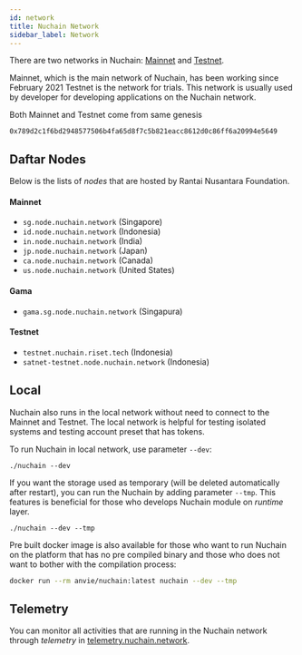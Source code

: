 ```yaml
---
id: network
title: Nuchain Network
sidebar_label: Network
---
```


There are two networks in Nuchain: [Mainnet](../general/glossary.md#mainnet) and
[Testnet](../general/glossary.md#testnet).

Mainnet, which is the main network of Nuchain, has been working since February 2021 Testnet is the
network for trials. This network is usually used by developer for developing applications on the
Nuchain network.

Both Mainnet and Testnet come from same genesis

`0x789d2c1f6bd2948577506b4fa65d8f7c5b821eacc8612d0c86ff6a20994e5649`

## Daftar Nodes

Below is the lists of _nodes_ that are hosted by Rantai Nusantara Foundation.

#### Mainnet

- `sg.node.nuchain.network` (Singapore)
- `id.node.nuchain.network` (Indonesia)
- `in.node.nuchain.network` (India)
- `jp.node.nuchain.network` (Japan)
- `ca.node.nuchain.network` (Canada)
- `us.node.nuchain.network` (United States)

#### Gama

- `gama.sg.node.nuchain.network` (Singapura)


#### Testnet

- `testnet.nuchain.riset.tech` (Indonesia)
- `satnet-testnet.node.nuchain.network` (Indonesia)

## Local

Nuchain also runs in the local network without need to connect to the Mainnet and Testnet. The local
network is helpful for testing isolated systems and testing account preset that has tokens.

To run Nuchain in local network, use parameter `--dev`:

```console
./nuchain --dev
```

If you want the storage used as temporary (will be deleted automatically after restart), you can run
the Nuchain by adding parameter `--tmp`. This features is beneficial for those who develops Nuchain
module on _runtime_ layer.

```console
./nuchain --dev --tmp
```

Pre built docker image is also available for those who want to run Nuchain on the platform that has
no pre compiled binary and those who does not want to bother with the compilation process:

```bash
docker run --rm anvie/nuchain:latest nuchain --dev --tmp
```

## Telemetry

You can monitor all activities that are running in the Nuchain network through _telemetry_ in
[telemetry.nuchain.network](https://telemetry.nuchain.network/#/Nuchain).
